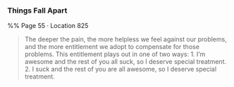 ### Things Fall Apart 
%% Page 55 · Location 825 
> The deeper the pain, the more helpless we feel against our problems, and the more entitlement we adopt to compensate for those problems. This entitlement plays out in one of two ways: 1. I’m awesome and the rest of you all suck, so I deserve special treatment. 2. I suck and the rest of you are all awesome, so I deserve special treatment. 
